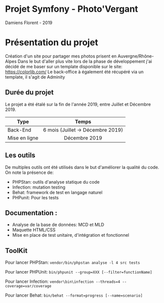 # Projet Symfony - Photo'Vergant
Damiens Florent - 2019

# Présentation du projet
Création d'un site pour partager mes photos prisent en Auvergne/Rhône-Alpes
Dans le but d'aller plus vite lors de la phase de développement j'ai décidé de me baser sur un template disponible sur le site: https://colorlib.com/ 
Le back-office à également été récupéré via un template, il s'agit de Adminity

## Durée du projet
Le projet a été étalé sur la fin de l'année 2019, entre Juillet et Décembre 2019.

| Type       |               Temps                |
|------------|:----------------------------------:|
| Back-End   | 6 mois (Juillet -> Décembre 2019)    |
| Mise en ligne   | Décembre 2019    |

## Les outils
De multiples outils ont été utilisés dans le but d'améliorer la qualité du code. On note la présence de:
* PHPStan: outils d'analyse statique du code
* Infection: mutation testing
* Behat: framework de test en langage naturel
* PHPunit: Pour les tests

## Documentation :
* Analyse de la base de données: MCD et MLD
* Maquette HTML/CSS 
* Mise en place de test unitaire, d'intégration et fonctionnel
		
## ToolKit
Pour lancer PHPStan:
`vendor/bin/phpstan analyse -l 4 src tests`

Pour lancer PHPUnit:
`bin/phpunit --group=XXX [--filter=functionName]`

Pour lancer Infection:
`vendor\bin\infection --threads=4 --coverage=var/coverage`

Pour lancer Behat:
`bin/behat --format=progress [--name=scenario]`